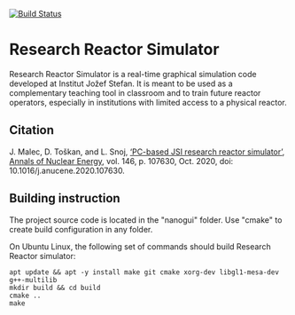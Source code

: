 [![Build Status](https://travis-ci.org/ijs-f8/Research-Reactor-Simulator.svg?branch=master)](https://travis-ci.org/ijs-f8/Research-Reactor-Simulator)

# Research Reactor Simulator

Research Reactor Simulator is a real-time graphical simulation code developed at Institut Jožef Stefan. It is meant to be used as a complementary teaching tool in classroom and to train future reactor operators, especially in institutions with limited access to a physical reactor.

## Citation
J. Malec, D. Toškan, and L. Snoj, [‘PC-based JSI research reactor simulator’, Annals of Nuclear Energy](https://www.sciencedirect.com/science/article/pii/S0306454920303285), vol. 146, p. 107630, Oct. 2020, doi: 10.1016/j.anucene.2020.107630.


## Building instruction
The project source code is located in the "nanogui" folder.
Use "cmake" to create build configuration in any folder.

On Ubuntu Linux, the following set of commands should build Research Reactor simulator:
```
apt update && apt -y install make git cmake xorg-dev libgl1-mesa-dev g++-multilib
mkdir build && cd build
cmake ..
make
```
